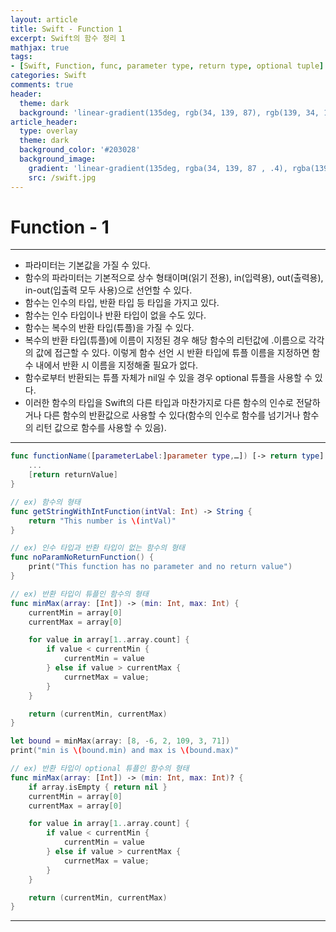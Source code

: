 ```yaml
---
layout: article
title: Swift - Function 1
excerpt: Swift의 함수 정리 1
mathjax: true
tags:
- [Swift, Function, func, parameter type, return type, optional tuple]
categories: Swift
comments: true
header:
  theme: dark
  background: 'linear-gradient(135deg, rgb(34, 139, 87), rgb(139, 34, 139))'
article_header:
  type: overlay
  theme: dark
  background_color: '#203028'
  background_image:
    gradient: 'linear-gradient(135deg, rgba(34, 139, 87 , .4), rgba(139, 34, 139, .4))'
    src: /swift.jpg
---
```


# Function - 1

---

- 파라미터는 기본값을 가질 수 있다.
- 함수의 파라미터는 기본적으로 상수 형태이며(읽기 전용), in(입력용), out(출력용), in-out(입출력 모두 사용)으로 선언할 수 있다.
- 함수는 인수의 타입, 반환 타입 등 타입을 가지고 있다.
- 함수는 인수 타입이나 반환 타입이 없을 수도 있다.
- 함수는 복수의 반환 타입(튜플)을 가질 수 있다.
- 복수의 반환 타입(튜플)에 이름이 지정된 경우 해당 함수의 리턴값에 .이름으로 각각의 값에 접근할 수 있다. 이렇게 함수 선언 시 반환 타입에 튜플 이름을 지정하면 함수 내에서 반환 시 이름을 지정해줄 필요가 없다.
- 함수로부터 반환되는 튜플 자체가 nil일 수 있을 경우 optional 튜플을 사용할 수 있다.
- 이러한 함수의 타입을 Swift의 다른 타입과 마찬가지로 다른 함수의 인수로 전달하거나 다른 함수의 반환값으로 사용할 수 있다(함수의 인수로 함수를 넘기거나 함수의 리턴 값으로 함수를 사용할 수 있음).

---

```swift
func functionName([parameterLabel:]parameter type,…]) [-> return type] {
	...
	[return returnValue]
}

// ex) 함수의 형태
func getStringWithIntFunction(intVal: Int) -> String {
	return "This number is \(intVal)"
}

// ex) 인수 타입과 반환 타입이 없는 함수의 형태
func noParamNoReturnFunction() {
	print("This function has no parameter and no return value")
}

// ex) 반환 타입이 튜플인 함수의 형태
func minMax(array: [Int]) -> (min: Int, max: Int) {
	currentMin = array[0]
	currentMax = array[0]

	for value in array[1..array.count] {
		if value < currentMin {
			currentMin = value
		} else if value > currentMax {
			currnetMax = value;
		}
	}

	return (currentMin, currentMax)
}

let bound = minMax(array: [8, -6, 2, 109, 3, 71])
print("min is \(bound.min) and max is \(bound.max)"

// ex) 반환 타입이 optional 튜플인 함수의 형태
func minMax(array: [Int]) -> (min: Int, max: Int)? {
	if array.isEmpty { return nil }
	currentMin = array[0]
	currentMax = array[0]

	for value in array[1..array.count] {
		if value < currentMin {
			currentMin = value
		} else if value > currentMax {
			currnetMax = value;
		}
	}

	return (currentMin, currentMax)
}
```

---
